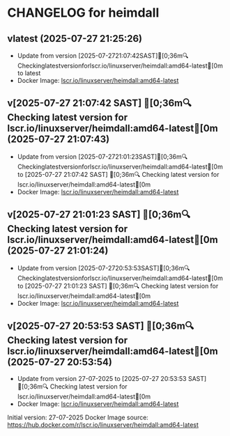 CHANGELOG for heimdall
===================
## vlatest (2025-07-27 21:25:26)

- Update from version [2025-07-2721:07:42SAST][0;36m🔍Checkinglatestversionforlscr.io/linuxserver/heimdall:amd64-latest[0m to latest
- Docker Image: [lscr.io/linuxserver/heimdall:amd64-latest](https://fleet.linuxserver.io/image?name=heimdall)


## v[2025-07-27 21:07:42 SAST] [0;36m🔍 Checking latest version for lscr.io/linuxserver/heimdall:amd64-latest[0m (2025-07-27 21:07:43)

- Update from version [2025-07-2721:01:23SAST][0;36m🔍Checkinglatestversionforlscr.io/linuxserver/heimdall:amd64-latest[0m to [2025-07-27 21:07:42 SAST] [0;36m🔍 Checking latest version for lscr.io/linuxserver/heimdall:amd64-latest[0m
- Docker Image: [lscr.io/linuxserver/heimdall:amd64-latest](https://fleet.linuxserver.io/image?name=heimdall)


## v[2025-07-27 21:01:23 SAST] [0;36m🔍 Checking latest version for lscr.io/linuxserver/heimdall:amd64-latest[0m (2025-07-27 21:01:24)

- Update from version [2025-07-2720:53:53SAST][0;36m🔍Checkinglatestversionforlscr.io/linuxserver/heimdall:amd64-latest[0m to [2025-07-27 21:01:23 SAST] [0;36m🔍 Checking latest version for lscr.io/linuxserver/heimdall:amd64-latest[0m
- Docker Image: [lscr.io/linuxserver/heimdall:amd64-latest](https://hub.docker.com/r/lscr.io/linuxserver)


## v[2025-07-27 20:53:53 SAST] [0;36m🔍 Checking latest version for lscr.io/linuxserver/heimdall:amd64-latest[0m (2025-07-27 20:53:54)

- Update from version 27-07-2025 to [2025-07-27 20:53:53 SAST] [0;36m🔍 Checking latest version for lscr.io/linuxserver/heimdall:amd64-latest[0m
- Docker Image: [lscr.io/linuxserver/heimdall:amd64-latest](https://hub.docker.com/r/lscr.io/linuxserver)



Initial version: 27-07-2025
Docker Image source: https://hub.docker.com/r/lscr.io/linuxserver/heimdall:amd64-latest

